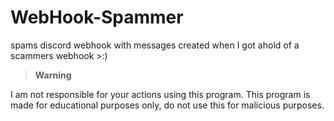 # WebHook-Spammer
spams discord webhook with messages created when I got ahold of a scammers webhook >:)

> __Warning__
>
I am not responsible for your actions using this program. This program is made for educational purposes only, do not use this for malicious purposes. 
